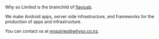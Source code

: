 Why so Limited is the brainchild of [flaviusb](http://flaviusb.net/about).

We make Android apps, server side infrastructure, and frameworks for the production of apps and infrastructure.

You can contact us at [enquiries@whyso.co.nz](mailto:enquiries@whyso.co.nz).

